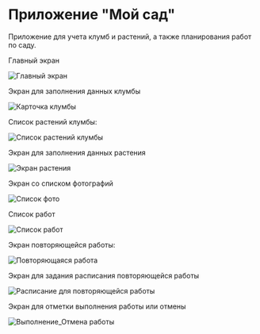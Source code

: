 
Приложение "Мой сад"
======================

Приложение для учета клумб и растений, а также планирования работ по саду.

Главный экран

![Главный экран](https://user-images.githubusercontent.com/91030616/143500290-a22bc17f-6909-4df5-9773-f415a943134c.jpg)


Экран для заполнения данных клумбы

![Карточка клумбы](https://user-images.githubusercontent.com/91030616/143549097-0a80cf90-9b0d-4391-95cb-f8e755943247.jpg)


Список растений клумбы:

![Список растений клумбы](https://user-images.githubusercontent.com/91030616/143549142-11f344a7-9ba5-41b2-b71c-57fe56fdf5b7.jpg)


Экран для заполнения данных растения

![Экран растения](https://user-images.githubusercontent.com/91030616/143549195-6d8185b6-6d7e-43a4-8293-89614e410324.jpg)


Экран со списком фотографий

![Список фото](https://user-images.githubusercontent.com/91030616/143500501-5d9562fc-5386-4883-b7fb-e12a14a203de.jpg)


Список работ

![Список работ](https://user-images.githubusercontent.com/91030616/143500512-de1d869b-4ed6-46c4-8e11-f830d43dd349.jpg)


Экран повторяющейся работы:

![Повторяющаяся работа](https://user-images.githubusercontent.com/91030616/143549237-cc2ea14a-d343-4790-8830-9c623af69f62.jpg)


Экран для задания расписания повторяющейся работы

![Расписание для повторяющейся работы](https://user-images.githubusercontent.com/91030616/143549267-d9d4f0b5-e3ad-43c2-9b65-7315cef095d2.jpg)


Экран для отметки выполнения работы или отмены

![Выполнение_Отмена работы](https://user-images.githubusercontent.com/91030616/143549306-76768598-a0bf-4032-956d-bf9fc9f827b7.jpg)




